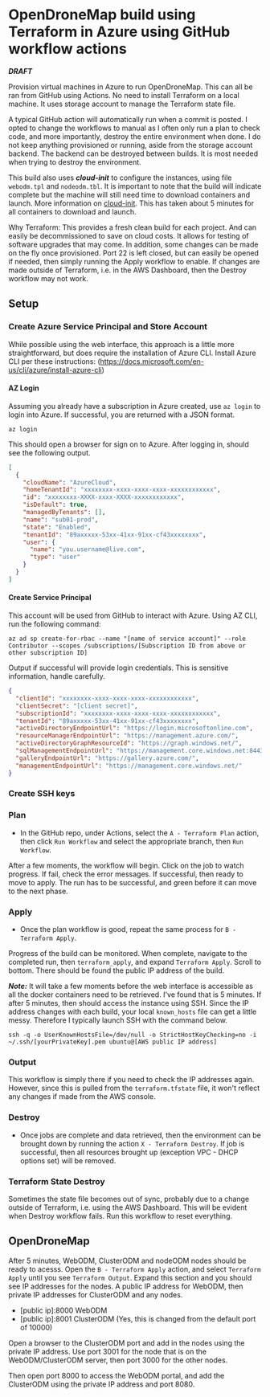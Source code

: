 # OpenDroneMap build using Terraform in Azure using GitHub workflow actions

***DRAFT***


Provision virtual machines in Azure to run OpenDroneMap. This can all be ran from GitHub using Actions. No need to install Terraform on a local machine. It uses storage account to manage the Terraform state file.

A typical GitHub action will automatically run when a commit is posted. I opted to change the workflows to manual as I often only run a plan to check code, and more importantly, destroy the entire environment when done. I do not keep anything provisioned or running, aside from the storage account backend. The backend can be destroyed between builds. It is most needed when trying to destroy the environment.

This build also uses ***cloud-init*** to configure the instances, using file `webodm.tpl` and `nodeodm.tbl`. It is important to note that the build will indicate complete but the machine will still need time to download containers and launch. More information on [cloud-init](https://cloud-init.io). This has taken about 5 minutes for all containers to download and launch.

Why Terraform: This provides a fresh clean build for each project. And can easily be decommissioned to save on cloud costs. It allows for testing of software upgrades that may come. In addition, some changes can be made on the fly once provisioned. Port 22 is left closed, but can easily be opened if needed, then simply running the Apply workflow to enable. If changes are made outside of Terraform, i.e. in the AWS Dashboard, then the Destroy workflow may not work. 

## Setup

### Create Azure Service Principal and Store Account

While possible using the web interface, this approach is a little more straightforward, but does require the installation of Azure CLI. Install Azure CLI per these instructions: (https://docs.microsoft.com/en-us/cli/azure/install-azure-cli)

#### AZ Login

Assuming you already have a subscription in Azure created, use `az login` to login into Azure. If successful, you are returned with a JSON format.

	az login

This should open a browser for sign on to Azure. After logging in, should see the following output. 
	
```json	
[
  {
    "cloudName": "AzureCloud",
    "homeTenantId": "xxxxxxxx-xxxx-xxxx-xxxx-xxxxxxxxxxxx",
    "id": "xxxxxxxx-XXXX-xxxx-XXXX-xxxxxxxxxxxx",
    "isDefault": true,
    "managedByTenants": [],
    "name": "sub01-prod",
    "state": "Enabled",
    "tenantId": "89axxxxx-53xx-41xx-91xx-cf43xxxxxxxx",
    "user": {
      "name": "you.username@live.com",
      "type": "user"
    }
  }
]
```

#### Create Service Principal

This account will be used from GitHub to interact with Azure. Using AZ CLI, run the following command: 


    az ad sp create-for-rbac --name "[name of service account]" --role Contributor --scopes /subscriptions/[Subscription ID from above or other subscription ID]
	
Output if successful will provide login credentials. This is sensitive information, handle carefully.

```json
{
  "clientId": "xxxxxxxx-xxxx-xxxx-xxxx-xxxxxxxxxxxx",
  "clientSecret": "[client secret]",
  "subscriptionId": "xxxxxxxx-xxxx-xxxx-xxxx-xxxxxxxxxxxx",
  "tenantId": "89axxxxx-53xx-41xx-91xx-cf43xxxxxxxx",
  "activeDirectoryEndpointUrl": "https://login.microsoftonline.com",
  "resourceManagerEndpointUrl": "https://management.azure.com/",
  "activeDirectoryGraphResourceId": "https://graph.windows.net/",
  "sqlManagementEndpointUrl": "https://management.core.windows.net:8443/",
  "galleryEndpointUrl": "https://gallery.azure.com/",
  "managementEndpointUrl": "https://management.core.windows.net/"
}
```


### Create SSH keys

### Plan

- In the GitHub repo, under Actions, select the `A - Terraform Plan` action, then click `Run Workflow` and select the appropriate branch, then `Run Workflow`.

After a few moments, the workflow will begin. Click on the job to watch progress. If fail, check the error messages. If successful, then ready to move to apply. The run has to be successful, and green before it can move to the next phase.

### Apply

- Once the plan workflow is good, repeat the same process for `B - Terraform Apply`.

Progress of the build can be monitored. When complete, navigate to the completed run, then `terraform_apply`, and expand `Terraform Apply`. Scroll to bottom. There should be found the public IP address of the build.

***Note:*** It will take a few moments before the web interface is accessible as all the docker containers need to be retrieved. I've found that is 5 minutes. If after 5 minutes, then should access the instance using SSH. Since the IP address changes with each build, your local `known_hosts` file can get a little messy. Therefore I typically launch SSH with the command below.

    ssh -q -o UserKnownHostsFile=/dev/null -o StrictHostKeyChecking=no -i ~/.ssh/[yourPrivateKey].pem ubuntu@[AWS public IP address]

### Output

This workflow is simply there if you need to check the IP addresses again. However, since this is pulled from the `terraform.tfstate` file, it won't reflect any changes if made from the AWS console.

### Destroy

- Once jobs are complete and data retrieved, then the environment can be brought down by running the action `X - Terraform Destroy`. If job is successful, then all resources brought up (exception VPC - DHCP options set) will be removed.

### Terraform State Destroy

Sometimes the state file becomes out of sync, probably due to a change outside of Terraform, i.e. using the AWS Dashboard. This will be evident when Destroy workflow fails. Run this workflow to reset everything.

## OpenDroneMap

After 5 minutes, WebODM, ClusterODM and nodeODM nodes should be ready to acesss. Open the `B - Terraform Apply` action, and select `Terraform Apply` until you see `Terraform Output`. Expand this section and you should see IP addresses for the nodes. A public IP address for WebODM, then private IP addresses for ClusterODM and any nodes. 

- [public ip]:8000 WebODM
- [public ip]:8001 ClusterODM (Yes, this is changed from the default port of 10000)

Open a browser to the ClusterODM port and add in the nodes using the private IP address. Use port 3001 for the node that is on the WebODM/ClusterODM server, then port 3000 for the other nodes.

Then open port 8000 to access the WebODM portal, and add the ClusterODM using the private IP address and port 8080.